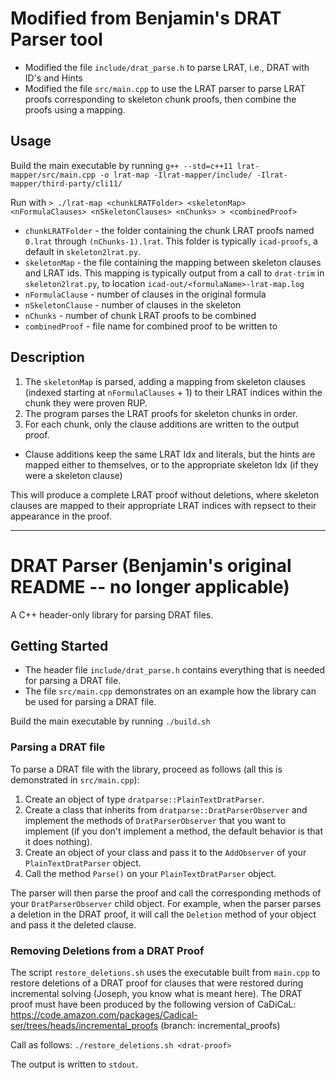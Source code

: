 # Modified from Benjamin's DRAT Parser tool

- Modified the file `include/drat_parse.h` to parse LRAT, i.e., DRAT with ID's and Hints
- Modified the file `src/main.cpp` to use the LRAT parser to parse LRAT proofs corresponding to skeleton chunk proofs, then combine the proofs using a mapping.

## Usage

Build the main executable by running `g++ --std=c++11 lrat-mapper/src/main.cpp -o lrat-map -Ilrat-mapper/include/ -Ilrat-mapper/third-party/cli11/`

Run with `> ./lrat-map <chunkLRATFolder> <skeletonMap> <nFormulaClauses> <nSkeletonClauses> <nChunks> > <combinedProof>`

* `chunkLRATFolder` - the folder containing the chunk LRAT proofs named `0.lrat` through `(nChunks-1).lrat`. This folder is typically `icad-proofs`, a default in `skeleton2lrat.py`.
* `skeletonMap` - the file containing the mapping between skeleton clauses and LRAT ids. This mapping is typically output from a call to `drat-trim` in `skeleton2lrat.py`, to location `icad-out/<formulaName>-lrat-map.log`
* `nFormulaClause` - number of clauses in the original formula
* `nSkeletonClause` - number of clauses in the skeleton
* `nChunks` - number of chunk LRAT proofs to be combined
* `combinedProof` - file name for combined proof to be written to

## Description

1. The `skeletonMap` is parsed, adding a mapping from skeleton clauses (indexed starting at `nFormulaClauses` + 1) to their LRAT indices within the chunk they were proven RUP.
2. The program parses the LRAT proofs for skeleton chunks in order. 
3. For each chunk, only the clause additions are written to the output proof.
 * Clause additions keep the same LRAT Idx and literals, but the hints are mapped either to themselves, or to the appropriate skeleton Idx (if they were a skeleton clause)

This will produce a complete LRAT proof without deletions, where skeleton clauses are mapped to their appropriate LRAT indices with repsect to their appearance in the proof.

------------------------------------------------------------------------------------------

# DRAT Parser (Benjamin's original README -- no longer applicable)

A C++ header-only library for parsing DRAT files.

## Getting Started

- The header file `include/drat_parse.h` contains everything that is needed for parsing a DRAT file. 
- The file `src/main.cpp` demonstrates on an example how the library can be used for parsing a DRAT file.

Build the main executable by running `./build.sh`

### Parsing a DRAT file

To parse a DRAT file with the library, proceed as follows (all this is demonstrated in `src/main.cpp`):

1. Create an object of type `dratparse::PlainTextDratParser`.
2. Create a class that inherits from `dratparse::DratParserObserver` and implement the methods of `DratParserObserver` that you want to implement (if you don't implement a method, the default behavior is that it does nothing).
3. Create an object of your class and pass it to the `AddObserver` of your `PlainTextDratParser` object.
4. Call the method `Parse()` on your `PlainTextDratParser` object.

The parser will then parse the proof and call the corresponding methods of your `DratParserObserver` child object. For example, when the parser parses a deletion in the DRAT proof, it will call the `Deletion` method of your object and pass it the deleted clause.


### Removing Deletions from a DRAT Proof

The script `restore_deletions.sh` uses the executable built from `main.cpp` to restore deletions of a DRAT proof for clauses that were restored during incremental solving (Joseph, you know what is meant here). 
The DRAT proof must have been produced by the following version of CaDiCaL: https://code.amazon.com/packages/Cadical-ser/trees/heads/incremental_proofs (branch: incremental_proofs)

Call as follows: `./restore_deletions.sh <drat-proof>` 

The output is written to `stdout`.
